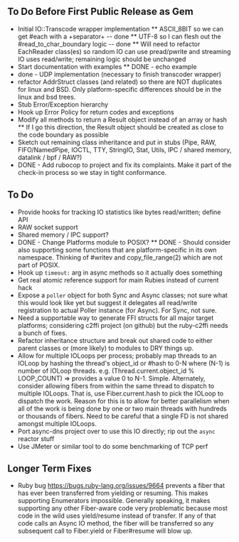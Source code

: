 
## To Do Before First Public Release as Gem
* Initial IO::Transcode wrapper implementation
  ** ASCII_8BIT so we can get #each with a +separator+  -- done
  ** UTF-8 so I can flesh out the #read_to_char_boundary logic -- done
  ** Will need to refactor EachReader class(es) so random IO can use pread/pwrite and streaming IO uses read/write; remaining logic should be unchanged
* Start documentation with examples
  ** DONE - echo example
* done - UDP implementation (necessary to finish transcoder wrapper)
* refactor AddrStruct classes (and related) so there are NOT duplicates for linux and BSD. Only platform-specific differences should be in the linux and bsd trees.
* Stub Error/Exception hierarchy
* Hook up Error Policy for return codes and exceptions
* Modify all methods to return a Result object instead of an array or hash
  ** If I go this direction, the Result object should be created as close to the code boundary as possible
* Sketch out remaining class inheritance and put in stubs (Pipe, RAW, FIFO/NamedPipe, IOCTL, TTY, StringIO, Stat, Utils, IPC / shared memory, datalink / bpf / RAW?)
* DONE - Add rubocop to project and fix its complaints. Make it part of the check-in process so we stay in tight conformance.

## To Do
* Provide hooks for tracking IO statistics like bytes read/written; define API
* RAW socket support
* Shared memory / IPC support?
* DONE - Change Platforms module to POSIX?
  ** DONE - Should consider also supporting some functions that are platform-specific in its own namespace. Thinking of #writev and copy_file_range(2) which are not part of POSIX.
* Hook up `timeout:` arg in async methods so it actually does something
* Get real atomic reference support for main Rubies instead of current hack
* Expose a `poller` object for both Sync and Async classes; not sure what this would look like yet but suggest it delegates all read/write registration to actual Poller instance (for Async). For Sync, not sure.
* Need a supportable way to generate FFI structs for all major target platforms; considering c2ffi project (on github) but the ruby-c2ffi needs a bunch of fixes.
* Refactor inheritance structure and break out shared code to either parent classes or (more likely) to modules to DRY things up.
* Allow for multiple IOLoops per process; probably map threads to an IOLoop by hashing the thread's object_id or #hash to 0-N where (N-1) is number of IOLoop threads. e.g. (Thread.current.object_id % LOOP_COUNT) => provides a value 0 to N-1. Simple.
  Alternately, consider allowing fibers from within the same thread to dispatch to multiple IOLoops. That is, use Fiber.current.hash to pick the IOLoop to dispatch the work. Reason for this is to allow for better parallelism when all of the work is being done by one or two main threads with hundreds or thousands of fibers. Need to be careful that a single FD is not shared amongst multiple IOLoops.
* Port async-dns project over to use this IO directly; rip out the `async` reactor stuff
* Use JMeter or similar tool to do some benchmarking of TCP perf

## Longer Term Fixes
* Ruby bug https://bugs.ruby-lang.org/issues/9664 prevents a fiber that has ever been transferred from yielding or resuming. This makes supporting Enumerators impossible. Generally speaking, it makes supporting any other Fiber-aware code very problematic because most code in the wild uses yield/resume instead of transfer. If any of that code calls an Async IO method, the fiber will be transferred so any subsequent call to Fiber.yield or Fiber#resume will blow up.
